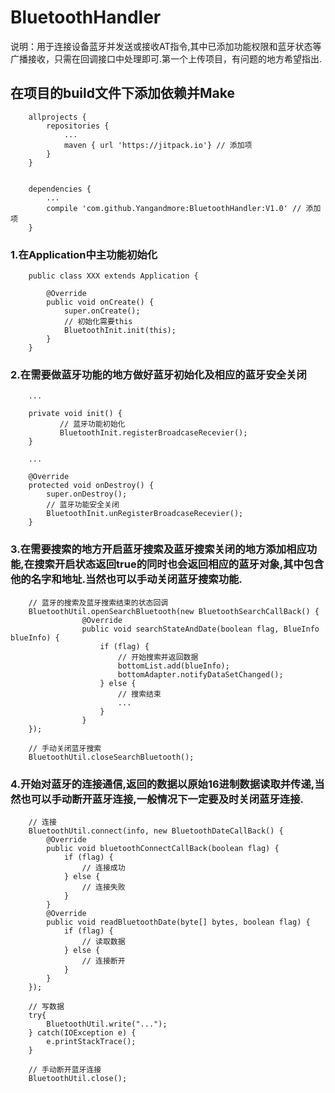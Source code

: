 BluetoothHandler
===================================
说明：用于连接设备蓝牙并发送或接收AT指令,其中已添加功能权限和蓝牙状态等广播接收，只需在回调接口中处理即可.第一个上传项目，有问题的地方希望指出.

在项目的build文件下添加依赖并Make
-----------------------------------
        allprojects {
            repositories {
                ...
                maven { url 'https://jitpack.io'} // 添加项
            }
        }


        dependencies {
            ...
            compile 'com.github.Yangandmore:BluetoothHandler:V1.0' // 添加项
        }

### 1.在Application中主功能初始化
        public class XXX extends Application {

            @Override
            public void onCreate() {
                super.onCreate();
                // 初始化需要this
                BluetoothInit.init(this);
            }
        }

### 2.在需要做蓝牙功能的地方做好蓝牙初始化及相应的蓝牙安全关闭

        ...

        private void init() {
               // 蓝牙功能初始化
               BluetoothInit.registerBroadcaseRecevier();
        }

        ...

        @Override
        protected void onDestroy() {
            super.onDestroy();
            // 蓝牙功能安全关闭
            BluetoothInit.unRegisterBroadcaseRecevier();
        }

### 3.在需要搜索的地方开启蓝牙搜索及蓝牙搜索关闭的地方添加相应功能,在搜索开启状态返回true的同时也会返回相应的蓝牙对象,其中包含他的名字和地址.当然也可以手动关闭蓝牙搜索功能.

        // 蓝牙的搜索及蓝牙搜索结束的状态回调
        BluetoothUtil.openSearchBluetooth(new BluetoothSearchCallBack() {
                    @Override
                    public void searchStateAndDate(boolean flag, BlueInfo blueInfo) {
                        if (flag) {
                            // 开始搜索并返回数据
                            bottomList.add(blueInfo);
                            bottomAdapter.notifyDataSetChanged();
                        } else {
                            // 搜索结束
                            ...
                        }
                    }
        });

        // 手动关闭蓝牙搜索
        BluetoothUtil.closeSearchBluetooth();

### 4.开始对蓝牙的连接通信,返回的数据以原始16进制数据读取并传递,当然也可以手动断开蓝牙连接,一般情况下一定要及时关闭蓝牙连接.
        // 连接
        BluetoothUtil.connect(info, new BluetoothDateCallBack() {
            @Override
            public void bluetoothConnectCallBack(boolean flag) {
                if (flag) {
                    // 连接成功
                } else {
                    // 连接失败
                }
            }
            @Override
            public void readBluetoothDate(byte[] bytes, boolean flag) {
                if (flag) {
                    // 读取数据
                } else {
                    // 连接断开
                }
            }
        });

        // 写数据
        try{
            BluetoothUtil.write("...");
        } catch(IOException e) {
            e.printStackTrace();
        }

        // 手动断开蓝牙连接
        BluetoothUtil.close();